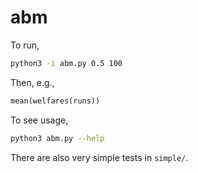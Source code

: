 # abm

To run,

```sh
python3 -i abm.py 0.5 100
```

Then, e.g.,

```python
mean(welfares(runs))
```

To see usage,

```sh
python3 abm.py --help
```

There are also very simple tests in `simple/`.
